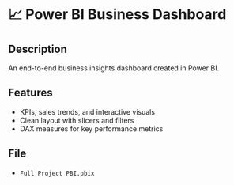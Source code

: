 # 📈 Power BI Business Dashboard

## Description
An end-to-end business insights dashboard created in Power BI.

## Features
- KPIs, sales trends, and interactive visuals
- Clean layout with slicers and filters
- DAX measures for key performance metrics

## File
- `Full Project PBI.pbix`
